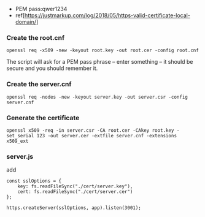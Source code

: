 - PEM pass:qwer1234
- ref[https://justmarkup.com/log/2018/05/https-valid-certificate-local-domain/]
### Create the root.cnf
```
openssl req -x509 -new -keyout root.key -out root.cer -config root.cnf
```
The script will ask for a PEM pass phrase – enter something – it should be secure and you should remember it.

### Create the server.cnf
```
openssl req -nodes -new -keyout server.key -out server.csr -config server.cnf
```
### Generate the certificate
```
openssl x509 -req -in server.csr -CA root.cer -CAkey root.key -set_serial 123 -out server.cer -extfile server.cnf -extensions x509_ext
```
### server.js

add 
```
const sslOptions = {
    key: fs.readFileSync("./cert/server.key"),
    cert: fs.readFileSync("./cert/server.cer")
};

https.createServer(sslOptions, app).listen(3001);
```